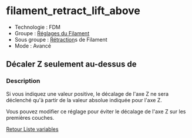 # filament_retract_lift_above

* Technologie : FDM
* Groupe : [Réglages du Filament](../filament_settings/filament_settings.md)
* Sous groupe : [Rétraction](../filament_settings/filament_settings.md#rétraction)s de Filament
* Mode : Avancé

## Décaler Z seulement au-dessus de 

### Description

Si vous indiquez une valeur positive, le décalage de l'axe Z ne sera déclenché qu'à partir de la valeur absolue indiquée pour l'axe Z.

Vous pouvez modifier ce réglage pour éviter le décalage de l'axe Z sur les premières couches.


[Retour Liste variables](variable_list.md)